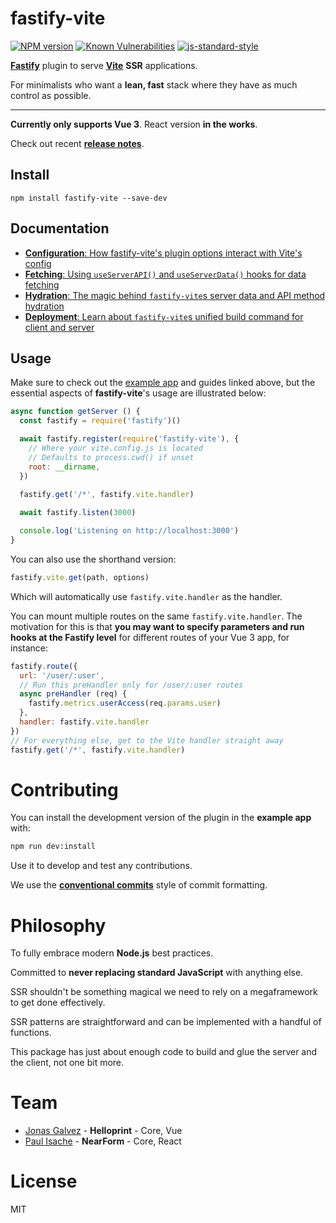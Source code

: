# fastify-vite

[![NPM version](https://img.shields.io/npm/v/fastify-vite.svg?style=flat)](https://www.npmjs.com/package/fastify-vite)
[![Known Vulnerabilities](https://snyk.io/test/github/galvez/fastify-vite/badge.svg)](https://snyk.io/test/github/galvez/fastify-vite)
[![js-standard-style](https://img.shields.io/badge/code%20style-standard-brightgreen.svg?style=flat)](https://standardjs.com/)

[**Fastify**][fastify] plugin to serve [**Vite**][vite] **SSR** applications.

For minimalists who want a **lean, fast** stack where they have as much control 
as possible.

***

**Currently only supports Vue 3**. React version **in the works**.

[fastify]: http://fastify.io/
[vite]: http://vitejs.dev/

Check out recent **[release notes](https://github.com/galvez/fastify-vite/releases)**.

## Install

```
npm install fastify-vite --save-dev
```

## Documentation

- [**Configuration**: How fastify-vite's plugin options interact with Vite's config][config]
- [**Fetching**: Using `useServerAPI()` and `useServerData()` hooks for data fetching][fetching]
- [**Hydration**: The magic behind `fastify-vite`s server data and API method hydration][hydration]
- [**Deployment**: Learn about `fastify-vite`s unified build command for client and server][deployment]

[config]: https://github.com/galvez/fastify-vite/blob/main/docs/config.md
[fetching]: https://github.com/galvez/fastify-vite/blob/main/docs/fetching.md
[hydration]: https://github.com/galvez/fastify-vite/blob/main/docs/hydration.md
[deployment]: https://github.com/galvez/fastify-vite/blob/main/docs/deployment.md

## Usage

Make sure to check out the [example app][example-app] and guides linked above, 
but the essential aspects of **fastify-vite**'s usage are illustrated below:

[example-app]: https://github.com/galvez/fastify-vite/tree/refactor-options/example

```js
async function getServer () {
  const fastify = require('fastify')()

  await fastify.register(require('fastify-vite'), {
    // Where your vite.config.js is located
    // Defaults to process.cwd() if unset
    root: __dirname, 
  })

  fastify.get('/*', fastify.vite.handler)
  
  await fastify.listen(3000)

  console.log('Listening on http://localhost:3000')
}
```

You can also use the shorthand version:

```js
fastify.vite.get(path, options)
```

Which will automatically use `fastify.vite.handler` as the handler.

You can mount multiple routes on the same `fastify.vite.handler`. The motivation
for this is that **you may want to specify parameters and run hooks at the Fastify
level** for different routes of your Vue 3 app, for instance:

```js
fastify.route({
  url: '/user/:user',
  // Run this preHandler only for /user/:user routes
  async preHandler (req) {
    fastify.metrics.userAccess(req.params.user)
  },
  handler: fastify.vite.handler
})
// For everything else, get to the Vite handler straight away
fastify.get('/*', fastify.vite.handler)
```

# Contributing

You can install the development version of the plugin in the **example app** with:

```bash
npm run dev:install
```

Use it to develop and test any contributions.

We use the [**conventional commits**](https://www.conventionalcommits.org/en/v1.0.0/) style of commit formatting.

# Philosophy

To fully embrace modern **Node.js** best practices.

Committed to **never replacing standard JavaScript** with anything else.

SSR shouldn't be something magical we need to rely on a megaframework to get done effectively.

SSR patterns are straightforward and can be implemented with a handful of functions. 

This package has just about enough code to build and glue the server and the client, not one bit more.

# Team

- [Jonas Galvez](https://twitter.com/anothergalvez) - **Helloprint** - Core, Vue
- [Paul Isache](https://twitter.com/paul_isache) - **NearForm** - Core, React

# License

MIT
